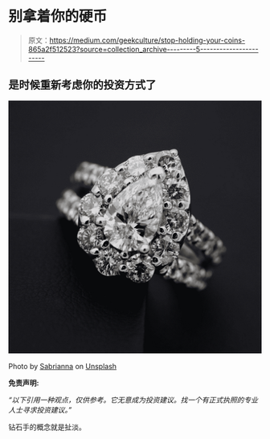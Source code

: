 # 别拿着你的硬币

> 原文：<https://medium.com/geekculture/stop-holding-your-coins-865a2f512523?source=collection_archive---------5----------------------->

## 是时候重新考虑你的投资方式了

![](img/d61a1490b94218f08072dbcef66914a4.png)

Photo by [Sabrianna](https://unsplash.com/@sabrinnaringquist?utm_source=medium&utm_medium=referral) on [Unsplash](https://unsplash.com?utm_source=medium&utm_medium=referral)

**免责声明:**

*“以下引用一种观点，仅供参考。它无意成为投资建议。找一个有正式执照的专业人士寻求投资建议。”*

钻石手的概念就是扯淡。